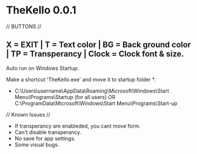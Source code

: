 # TheKello 0.0.1 

// BUTTONS //

X = EXIT | T = Text color | BG = Back ground color | TP = Transperancy | Clock = Clock font & size.
---------------------------
Auto run on Windows Startup.

Make a shortcut 'TheKello.exe' and move it to  startup folder *.

* C:\Users\username\AppData\Roaming\Microsoft\Windows\Start Menu\Programs\Startup
  (for all users)
OR
C:\ProgramData\Microsoft\Windows\Start Menu\Programs\Start-up

// Known Issues //

- If transperancy are enableded, you cant move form.
- Can't disable transperancy.
- No save for app settings.
- Some visual bugs.
